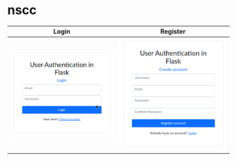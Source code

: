 # nscc

 
Login           |  Register
:-------------------------:|:-------------------------:
![Sample](screenshots/login.png)  |  ![Sample](screenshots/register.png)

